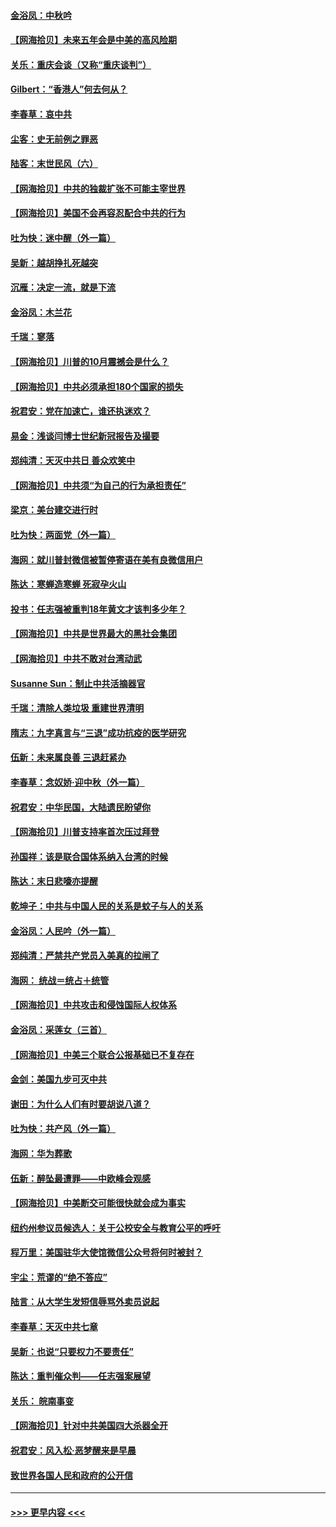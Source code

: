 #### [金浴凤：中秋吟](../pages/nsc993/n12441773.md?t=10010402) 
#### [【网海拾贝】未来五年会是中美的高风险期](../pages/nsc993/n12440760.md?t=10010402) 
#### [关乐：重庆会谈（又称“重庆谈判”）](../pages/nsc993/n12437525.md?t=10010402) 
#### [Gilbert：“香港人”何去何从？](../pages/nsc993/n12435894.md?t=10010402) 
#### [李春草：哀中共](../pages/nsc993/n12435874.md?t=10010402) 
#### [尘客：史无前例之罪恶](../pages/nsc993/n12435762.md?t=10010402) 
#### [陆客：末世民风（六）](../pages/nsc993/n12435354.md?t=10010402) 
#### [【网海拾贝】中共的独裁扩张不可能主宰世界](../pages/nsc993/n12435151.md?t=10010402) 
#### [【网海拾贝】美国不会再容忍配合中共的行为](../pages/nsc993/n12433808.md?t=10010402) 
#### [吐为快：迷中醒（外一篇）](../pages/nsc993/n12433585.md?t=10010402) 
#### [吴新：越胡挣扎死越突](../pages/nsc993/n12433562.md?t=10010402) 
#### [沉雁：决定一流，就是下流](../pages/nsc993/n12432128.md?t=10010402) 
#### [金浴凤：木兰花](../pages/nsc993/n12432124.md?t=10010402) 
#### [千瑞：寥落](../pages/nsc993/n12432071.md?t=10010402) 
#### [【网海拾贝】川普的10月震撼会是什么？](../pages/nsc993/n12431624.md?t=10010402) 
#### [【网海拾贝】中共必须承担180个国家的损失](../pages/nsc993/n12428893.md?t=10010402) 
#### [祝君安：党在加速亡，谁还执迷欢？](../pages/nsc993/n12428652.md?t=10010402) 
#### [易金：浅谈闫博士世纪新冠报告及撮要](../pages/nsc993/n12426822.md?t=10010402) 
#### [郑纯清：天灭中共日 善众欢笑中](../pages/nsc993/n12426784.md?t=10010402) 
#### [【网海拾贝】中共须“为自己的行为承担责任”](../pages/nsc993/n12426067.md?t=10010402) 
#### [梁京：美台建交进行时](../pages/nsc993/n12424066.md?t=10010402) 
#### [吐为快：两面党（外一篇）](../pages/nsc993/n12424043.md?t=10010402) 
#### [海网：就川普封微信被暂停寄语在美有良微信用户](../pages/nsc993/n12424021.md?t=10010402) 
#### [陈达：寒蝉造寒蝉 死寂孕火山](../pages/nsc993/n12423958.md?t=10010402) 
#### [投书：任志强被重判18年黄文才该判多少年？](../pages/nsc993/n12423672.md?t=10010402) 
#### [【网海拾贝】中共是世界最大的黑社会集团](../pages/nsc993/n12423543.md?t=10010402) 
#### [【网海拾贝】中共不敢对台湾动武](../pages/nsc993/n12421418.md?t=10010402) 
#### [Susanne Sun：制止中共活摘器官](../pages/nsc993/n12419654.md?t=10010402) 
#### [千瑞：清除人类垃圾 重建世界清明](../pages/nsc993/n12419414.md?t=10010402) 
#### [隋志：九字真言与“三退”成功抗疫的医学研究](../pages/nsc993/n12419248.md?t=10010402) 
#### [伍新：未来属良善 三退赶紧办](../pages/nsc993/n12418496.md?t=10010402) 
#### [李春草：念奴娇·迎中秋（外一篇）](../pages/nsc993/n12418465.md?t=10010402) 
#### [祝君安：中华民国，大陆遗民盼望你](../pages/nsc993/n12418089.md?t=10010402) 
#### [【网海拾贝】川普支持率首次压过拜登](../pages/nsc993/n12418050.md?t=10010402) 
#### [孙国祥：该是联合国体系纳入台湾的时候](../pages/nsc993/n12417369.md?t=10010402) 
#### [陈达：末日悲嚎亦提醒](../pages/nsc993/n12416736.md?t=10010402) 
#### [乾坤子：中共与中国人民的关系是蚊子与人的关系](../pages/nsc993/n12416632.md?t=10010402) 
#### [金浴凤：人民吟（外一篇）](../pages/nsc993/n12416567.md?t=10010402) 
#### [郑纯清：严禁共产党员入美真的拉闸了](../pages/nsc993/n12416550.md?t=10010402) 
#### [海网： 统战＝统占＋统管](../pages/nsc993/n12416404.md?t=10010402) 
#### [【网海拾贝】中共攻击和侵蚀国际人权体系](../pages/nsc993/n12416250.md?t=10010402) 
#### [金浴凤：采莲女（三首）](../pages/nsc993/n12415517.md?t=10010402) 
#### [【网海拾贝】中美三个联合公报基础已不复存在](../pages/nsc993/n12415054.md?t=10010402) 
#### [金剑：美国九步可灭中共](../pages/nsc993/n12413183.md?t=10010402) 
#### [谢田：为什么人们有时要胡说八道？](../pages/nsc993/n12411861.md?t=10010402) 
#### [吐为快：共产风（外一篇）](../pages/nsc993/n12411761.md?t=10010402) 
#### [海网：华为葬歌](../pages/nsc993/n12410381.md?t=10010402) 
#### [伍新：醉坠最遭罪——中欧峰会观感](../pages/nsc993/n12410364.md?t=10010402) 
#### [【网海拾贝】中美断交可能很快就会成为事实](../pages/nsc993/n12409495.md?t=10010402) 
#### [纽约州参议员候选人：关于公校安全与教育公平的呼吁](../pages/nsc993/n12409228.md?t=10010402) 
#### [程万里：美国驻华大使馆微信公众号将何时被封？](../pages/nsc993/n12407397.md?t=10010402) 
#### [宇尘：荒谬的“绝不答应”](../pages/nsc993/n12407360.md?t=10010402) 
#### [陆言：从大学生发短信辱骂外卖员说起](../pages/nsc993/n12407285.md?t=10010402) 
#### [李春草：天灭中共七章](../pages/nsc993/n12406988.md?t=10010402) 
#### [吴新：也说“只要权力不要责任”](../pages/nsc993/n12406966.md?t=10010402) 
#### [陈达：重判催众判——任志强案展望](../pages/nsc993/n12404540.md?t=10010402) 
#### [关乐： 皖南事变](../pages/nsc993/n12404288.md?t=10010402) 
#### [【网海拾贝】针对中共美国四大杀器全开](../pages/nsc993/n12404172.md?t=10010402) 
#### [祝君安：风入松‧恶梦醒来是早晨](../pages/nsc993/n12401953.md?t=10010402) 
#### [致世界各国人民和政府的公开信](../pages/nsc993/n12401824.md?t=10010402) 

----
#### [ >>> 更早内容 <<< ](../indexes/nsc993-earlier.md)
